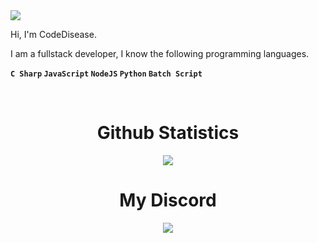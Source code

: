 <img src="https://camo.githubusercontent.com/4e3ba4c75240b56c9b763c5759f173dabc07ac18ad04c1bad94ab213fc7bb82e/68747470733a2f2f7376672d62616e6e6572732e76657263656c2e6170702f6170693f747970653d747970655772697465722674657874313d4d7925323062616c6c7325323061726525323065787472656d656c7925323069746368792e253230f09f8d992677696474683d31303030266865696768743d353030">

Hi, I'm CodeDisease.

I am a fullstack developer, I know the following programming languages.

<b>`C Sharp` `JavaScript` `NodeJS` `Python` `Batch Script`</b>

<center>
  <br>
  <h1>Github Statistics</h1>
  <img src="https://github-readme-stats.vercel.app/api?username=CodeDiseaseDev&theme=darcula">
  <br>
  <h1>My Discord</h1>
  <img src="https://lanyard-profile-readme.vercel.app/api/853911371342676008">
</center>
